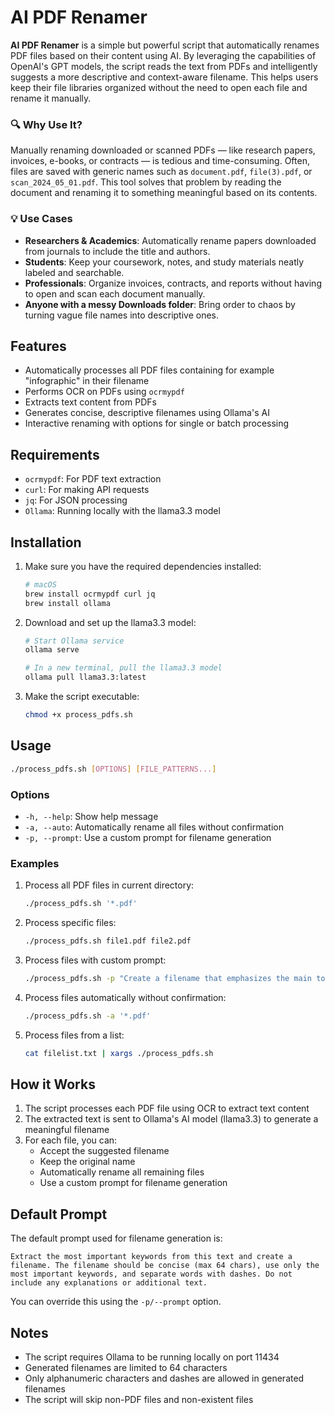 # AI PDF Renamer

**AI PDF Renamer** is a simple but powerful script that automatically renames PDF files based on their content using AI. By leveraging the capabilities of OpenAI's GPT models, the script reads the text from PDFs and intelligently suggests a more descriptive and context-aware filename. This helps users keep their file libraries organized without the need to open each file and rename it manually.

### 🔍 Why Use It?

Manually renaming downloaded or scanned PDFs — like research papers, invoices, e-books, or contracts — is tedious and time-consuming. Often, files are saved with generic names such as `document.pdf`, `file(3).pdf`, or `scan_2024_05_01.pdf`. This tool solves that problem by reading the document and renaming it to something meaningful based on its contents.

### 💡 Use Cases

- **Researchers & Academics**: Automatically rename papers downloaded from journals to include the title and authors.
- **Students**: Keep your coursework, notes, and study materials neatly labeled and searchable.
- **Professionals**: Organize invoices, contracts, and reports without having to open and scan each document manually.
- **Anyone with a messy Downloads folder**: Bring order to chaos by turning vague file names into descriptive ones.


## Features

- Automatically processes all PDF files containing for example "infographic" in their filename
- Performs OCR on PDFs using `ocrmypdf`
- Extracts text content from PDFs
- Generates concise, descriptive filenames using Ollama's AI
- Interactive renaming with options for single or batch processing

## Requirements

- `ocrmypdf`: For PDF text extraction
- `curl`: For making API requests
- `jq`: For JSON processing
- `Ollama`: Running locally with the llama3.3 model

## Installation

1. Make sure you have the required dependencies installed:
   ```bash
   # macOS
   brew install ocrmypdf curl jq
   brew install ollama
   ```

2. Download and set up the llama3.3 model:
   ```bash
   # Start Ollama service
   ollama serve

   # In a new terminal, pull the llama3.3 model
   ollama pull llama3.3:latest
   ```

3. Make the script executable:
   ```bash
   chmod +x process_pdfs.sh
   ```

## Usage

```bash
./process_pdfs.sh [OPTIONS] [FILE_PATTERNS...]
```

### Options

- `-h, --help`: Show help message
- `-a, --auto`: Automatically rename all files without confirmation
- `-p, --prompt`: Use a custom prompt for filename generation

### Examples

1. Process all PDF files in current directory:
   ```bash
   ./process_pdfs.sh '*.pdf'
   ```

2. Process specific files:
   ```bash
   ./process_pdfs.sh file1.pdf file2.pdf
   ```

3. Process files with custom prompt:
   ```bash
   ./process_pdfs.sh -p "Create a filename that emphasizes the main topic and date from this text: $text" '*.pdf'
   ```

4. Process files automatically without confirmation:
   ```bash
   ./process_pdfs.sh -a '*.pdf'
   ```

5. Process files from a list:
   ```bash
   cat filelist.txt | xargs ./process_pdfs.sh
   ```

## How it Works

1. The script processes each PDF file using OCR to extract text content
2. The extracted text is sent to Ollama's AI model (llama3.3) to generate a meaningful filename
3. For each file, you can:
   - Accept the suggested filename
   - Keep the original name
   - Automatically rename all remaining files
   - Use a custom prompt for filename generation

## Default Prompt

The default prompt used for filename generation is:
```
Extract the most important keywords from this text and create a filename. The filename should be concise (max 64 chars), use only the most important keywords, and separate words with dashes. Do not include any explanations or additional text.
```

You can override this using the `-p/--prompt` option.

## Notes

- The script requires Ollama to be running locally on port 11434
- Generated filenames are limited to 64 characters
- Only alphanumeric characters and dashes are allowed in generated filenames
- The script will skip non-PDF files and non-existent files
